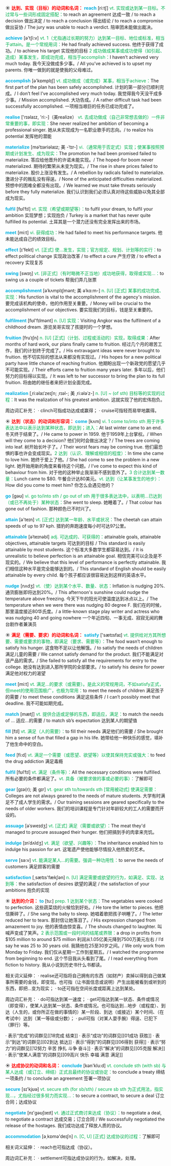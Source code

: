☀ <font color="red">**达到、实现（目标）的动词和名词：**</font>
<font color="sky blue">**reach**</font> [ri:tʃ] 
<font color="#00b050">vt. 实现或达到某一目标。不过常与一些词形成固定搭配：</font>to reach an agreement 达成一致 / to reach a decision 做出决定 / to reach a conclusion 得出结论 / to reach a compromise 做出妥协 / The jury was unable to reach a verdict. 陪审团未能做出裁决。

<font color="sky blue">**achieve**</font> [ə'tʃi:v] 
<font color="#00b050">vt. 1（尤指通过长期的努力）达到某一目标、地位或标准，相当于attain。是一个常规用词：</font>He had finally achieved success. 他终于获得了成功。/ to achieve his target  实现他的目标 <font color="#00b050">2 成功做成某事或成功使得（如引起、造成）某事发生，即成功完成，相当于accomplish：</font>I haven’t achieved very much today. 我今天没做成多少事。/ All you’ve achieved is to upset my parents. 你唯一做到的就是使我的父母难过。

<font color="sky blue">**accomplish**</font> [ə'kɒmplɪʃ] 
<font color="#00b050">vt. 成功做成（或完成）某事，相当于achieve：</font>The first part of the plan has been safely accomplished. 计划的第一部分已顺利完成。/ I don’t feel I’ve accomplished very much today. 我觉得我今天没干成多少事。/ Mission accomplished. 大功告成。/ A rather difficult task had been successfully accomplished. 一项相当艰巨的任务已成功完成了。

<font color="sky blue">**realise**</font> ['rɪəlaɪz, 'ri:-]（美realize）
<font color="#00b050">vt. 去成功做成（自己非常想去做的）一件非常重要的事，即实现：</font>She never realized her ambition of becoming a professional singer. 她从未实现成为一名职业歌手的志向。/ to realize his potential 发挥他的潜能
           
<font color="sky blue">**materialize**</font> [məˈtɪəriəlaɪz; 美 -ˈtɪr-]
<font color="#00b050">vi.（通常用于否定式）实现；使某事按照预期或计划发生、成为现实：</font>The promotion he had been promised failed to materialize. 答应给他晋升的许诺未能实现。/ The hoped-for boom never materialized. 期待的繁荣从未变为现实。/ The rise in share prices failed to materialize. 股价上涨没有发生。/ A rebellion by radicals failed to materialize. 激进分子的叛乱没有得逞。/ None of the anticipated difficulties materialized. 预想中的困难全都没有出现。/ We learned we must take threats seriously before they fully materialize. 我们认识到我们必须认真对待这些威胁以免其全部成为现实。

<font color="sky blue">**fulfil**</font> [fʊlˈfɪl]
<font color="#00b050">vt. 实现（希望或期望等）：</font>to fulfil your dream, to fulfil your ambition 实现梦想；实现抱负 / Turkey is a market that has never quite fulfilled its potential. 土耳其是一个潜力还没有完全发挥出来的市场。
     
<font color="sky blue">**meet**</font> [mi:t] 
<font color="#00b050">vi. 获得成功：</font>He had failed to meet his performance targets. 他未能达成自己的绩效目标。

<font color="sky blue">**effect**</font> [ɪ'fekt] 
<font color="#00b050">vt. [正式] 使…发生，实现；官方规定、规划、计划等的实行：</font>to effect political change 实现政治改革 / to effect a cure 产生疗效 / to effect a recovery 实现复苏

<font color="sky blue">**swing**</font> [swɪŋ] 
<font color="#00b050">vt. [非正式]（有时略微不正当地）成功地获得，取得或实现…：</font>to swing us a couple of tickets 帮我们弄几张票
           
<font color="sky blue">**accomplishment**</font> [əˈkʌmplɪʃmənt; 美 əˈkɑ:m-]
<font color="#00b050">n. [U] [正式] 某事的成功完成、实现：</font>His function is vital to the accomplishment of the agency's mission. 要完成该机构的使命，他的作用至关重要。/ Money will be crucial to the accomplishment of our objectives. 要实现我们的目标，钱是至关重要的。
           
<font color="sky blue">**fulfilment**</font> [fʊl'fɪlmənt]
<font color="#00b050">n. [U] 实现：</font>Visiting Angkor was the fulfilment of a childhood dream. 游览吴哥实现了孩提时的一个梦想。

<font color="sky blue">**fruition**</font> [fruˈɪʃn]
<font color="#00b050">n. [U] [正式]（计划、过程或活动的）实现，取得成果：</font>After months of hard work, our plans finally came to fruition. 经过几个月的艰苦工作，我们的计划终于完成了。/ His extravagant ideas were never brought to fruition. 他不切实际的想法从来都没有实现过。/ His hopes for a new political party have little chance of reaching fruition. 他期盼出现一个新政党的愿望几乎不可能实现。/ Their efforts came to fruition many years later. 多年以后，他们努力的目标得以实现。/ It was left to her successor to bring the plan to its full fruition. 将由她的继任者来把计划全面完成。
           
<font color="sky blue">**realization**</font> [ˌri:əlaɪˈzeɪʃn; ˌrɪəl-; 美 ˌri:ələˈz-]
<font color="#00b050">n. [U] ~ (of sth) 目标等的实现的过程：</font>It was the realization of his greatest ambition. 这就实现了他的宏伟抱负。
 
周边词汇补充：
· clinch可指成功达成或赢得；
· cruise可指轻而易举地赢得。

☀ <font color="red">**达到（状态）的动词和形容词：**</font>
<font color="sky blue">**come**</font> [kʌm] 
<font color="#00b050">vi. 1 come to/into sth 用于许多表达法中以表示达到某种状态，即达到；进入：</font>At last winter came to an end. 冬天终于结束了。/ He came to power in 1959. 他于1959年上台掌权。/ When will they come to a decision? 他们何时会做出决定？/ The trees are coming into leaf. 树开始长叶子了。/ Their worst fears may be coming true. 他们最恐惧的事也许会变成现实。<font color="#00b050">2 达到（认识、理解或相信的程度）：</font>In time she came to love him. 她终于爱上了他。/ She had come to see the problem in a new light. 她开始用新的角度来看待这个问题。/ I’ve come to expect this kind of behaviour from him. 对于他的这种举止我渐渐不感到意外了。<font color="#00b050">3 合计达到某一数量：</font>Lunch came to $80. 午餐合计达80美元。<font color="#00b050">vt. 达到（让某事发生的地步）：</font>How did you come to meet him? 你怎么会遇见他的？

<font color="sky blue">**go**</font> [ɡəʊ] 
<font color="#00b050">vi. go to/into sth / go out of sth 用于很多表达法中，以表明…已达到（或已不再处于）某种状态：</font>She went to sleep. 她睡着了。/ That colour has gone out of fashion. 那种颜色已不时兴了。

<font color="sky blue">**attain**</font> [ə'teɪn] 
<font color="#00b050">vt. [正式] 达到某一年龄、水平或状况：</font>The cheetah can attain speeds of up to 97 kph. 猎豹的奔跑速度每小时可达97公里。
                      
<font color="sky blue">**attainable**</font> [əˈteɪnəbl]
<font color="#00b050">adj. 可达成的、可获得的：</font>attainable goals, attainable objectives, attainable targets 可达到的目标 / This standard is easily attainable by most students. 这个标准大多数学生都容易达到。/ It is unrealistic to believe perfection is an attainable goal. 相信完美可以企及是不现实的。/ We believe that this level of performance is perfectly attainable. 我们相信这种水平是完全能够达到的。/ This standard of English should be easily attainable by every child. 每个孩子都应该很容易达到这样的英语水平。

<font color="sky blue">**nudge**</font> [nʌdʒ]
<font color="#00b050">vt.（使）达到某个水平、数量、状态：</font>Inflation is nudging 20%. 通货膨胀即将达到20%。/ This afternoon's sunshine could nudge the temperature above freezing. 今天下午的阳光可使温度达到冰点以上。/ The temperature when we were there was nudging 80 degree F. 我们在的时候，那里温度接近80华氏度。/ a little-known stage play writer and actress who was nudging 40 and going nowhere 一个年近四旬、一事无成、寂寂无闻的舞台剧作者兼演员

☀ <font color="red">**满足（需要、要求）的动词和名词：**</font>
<font color="sky blue">**satisfy**</font> ['sætɪsfaɪ] 
<font color="#00b050">vt. 提供给对方其所想要、需要或要求的事物，即满足（要求、需要等）：</font>The food wasn’t enough to satisfy his hunger. 这食物不足以让他解饿。/ to satisfy the needs of children 满足儿童的需要 / We cannot satisfy demand for the product. 我们不能满足对该产品的需求。/ She failed to satisfy all the requirements for entry to the college. 她没有达到进入那所学院的全部要求。/ to satisfy his desire for power 满足他对权力的渴望

<font color="sky blue">**meet**</font> [mi:t] 
<font color="#00b050">vt. 满足…的要求（或需要）。是此义的常规用词，不如satisfy正式，但meet的使用范围极广，也极为常用：</font>to meet the needs of children 满足孩子的需要 / to meet these conditions 满足这些条件 / I can’t possibly meet that deadline. 我不可能如期完成。

<font color="sky blue">**match**</font> [mætʃ] 
<font color="#00b050">vt. 提供合适或足够的东西，即适应，满足：</font>to match the needs of ... 适应…的需要 / to match sb’s expectation 达到某人的期望值

<font color="sky blue">**fill**</font> [fɪl] 
<font color="#00b050">vt. 满足（人的需要）：</font>to fill their needs 满足他们的需要 / She brought him a sense of fun that filled a gap in his life. 她带给他一种快乐的感觉，填补了他生命中的空白。

<font color="sky blue">**feed**</font> [fi:d] 
<font color="#00b050">vt. 满足一个需要（或愿望、欲望等）以使其保持充实或强大：</font>to feed the drug addiction 满足毒瘾
                      
<font color="sky blue">**fulfil**</font> [fʊlˈfɪl]
<font color="#00b050">vt. 满足（条件等）：</font>All the necessary conditions were fulfilled. 所有必要的条件都满足了。<font color="#00b050">vt. 具备（被要求做的事或必要的事）：</font>了解即可
           
<font color="sky blue">**gear**</font> [gɪə(r); 美 gɪr]
<font color="#00b050">vt. gear sth to/towards sth [常用被动式] 使满足需要：</font>Colleges are not always geared to the needs of mature students. 大学有时满足不了成人学生的需求。/ Our training sessions are geared specifically to the needs of older workers. 我们的培训课程是专门针对年龄较大的工人的需要而开设的。

<font color="sky blue">**assuage**</font> [əˈsweɪdʒ]
<font color="#00b050">vt. [正式] 满足（需要或欲望）：</font>The meat they'd managed to procure assuaged their hunger. 他们把搞到手的肉拿来充饥。
           
<font color="sky blue">**indulge**</font> [ɪnˈdʌldʒ]
<font color="#00b050">vt. 满足（欲望、兴趣等）：</font>The inheritance enabled him to indulge his passion for art. 这笔遗产使他能够尽情投入他热爱的艺术。

<font color="sky blue">**serve**</font> [sə:v] 
<font color="#00b050">vt. 能满足某人…的需要。强调一种功用性：</font>to serve the needs of customers 满足顾客的需要

<font color="sky blue">**satisfaction**</font> [͵sætɪs'fækʃən] 
<font color="#00b050">n. [U] 满足需要或欲望的行为，如满足、实现、达到等：</font>the satisfaction of desires 欲望的满足 / the satisfaction of your ambitions 抱负的实现

☀ <font color="red">**达到的介词：**</font>
<font color="sky blue">**to**</font> [tu:] 
<font color="#00b050">prep. 1 达到某个状态：</font>The vegetables were cooked to perfection. 这些蔬菜烧的火候恰到好处。/ He tore the letter to pieces. 他把信撕碎了。/ She sang the baby to sleep. 她唱着歌把孩子哄睡了。/ The letter reduced her to tears. 那封信让她落泪了。/ His expression changed from amazement to joy. 他的表情由惊变喜。/ The shouts changed to laughter. 叫喊声变成了笑声。<font color="#00b050">2 表示范围或一段时间的结尾或界限：</font>a drop in profits from $105 million to around $75 million 利润从1.05亿美元降到7500万美元左右 / I’d say he was 25 to 30 years old. 我猜他在25至30岁之间。/ We only work from Monday to Friday. 我们仅从星期一工作到星期五。/ I watched the programme from beginning to end. 这个节目我从头看到了尾。/ I read everything from fiction to history. 我从小说到历史书什么书都读。

相关词义延伸：
· realise还可指将自己拥有的东西（如财产）卖掉以得到自己做某事所需要的金钱，即变现。也可指（让书面信息或说明）产生出能被看到或听到的东西，即把…变为现实；
· to还可指在空间长度或距离上达到某处。

周边词汇补充：
· do可指达到某一速度；
· get可指达到某一状态、条件或情况（即变得），使某人达到某一状态、条件或情况。也可指达到…地步（或程度）、到达（人生的，或你所正在做的事情的）某一阶段、到达（或接近）某个时间、（在考试中）达到（某一等级或分数）；
· pull可指（对某人耍手腕）得逞、已犯下（罪行）等。

· 表示“完成”的词群见[[18完成 结束]]
· 表示“成功”的词群见[[01成功 获胜]]
· 表示“到达”的词群见[[02到达 抵达]]
· 表示“得到”的词群见[[06得到 获得]]
· 表示“努力”的词群见[[12努力 辛苦 挣扎 斗争 奋斗]]
· 表示“解决”的词群见[[05克服 解决]]
· 表示“使某人满意”的词群见[[09高兴 快乐 幸福 满意 满足]]

☀ <font color="red">**达成协议的动词和名词：**</font>
<font color="sky blue">**conclude**</font> [kən'klu:d] 
<font color="#00b050">vt. conclude sth (with sb) 与某人达成（或订立、缔结）正式且最终的协议或协定：</font>to conclude a treaty 缔结一项条约 / to conclude an agreement 签署一项协议

<font color="sky blue">**secure**</font> [sɪ'kjʊə] 
<font color="#00b050">vt. secure sth (for sb/sth) / secure sb sth 为正式用法，指实现…，尤指经过很多努力而实现…：</font>to secure a contract, to secure a deal 订立合同；达成协议

<font color="sky blue">**negotiate**</font> [nɪ'ɡəʊʃɪeɪt] 
<font color="#00b050">vt. 通过正式商讨来达成（协议）：</font>to negotiate a deal, to negotiate a contract 达成交易；订立合同 / We successfully negotiated the release of the hostages. 我们成功达成了释放人质的协议。

<font color="sky blue">**accommodation**</font> [ə͵kɒmə'deɪʃn] 
<font color="#00b050">n. [C, U] [正式] 达成协议的过程：</font>了解即可

相关词义延伸：
· reach也可指达成（协议）。

周边词汇补充：
· settlement可指达成协议的行为，如解决，处理。
